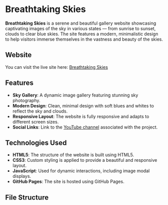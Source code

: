 # Breathtaking Skies


**Breathtaking Skies** is a serene and beautiful gallery website showcasing captivating images of the sky in various states — from sunrise to sunset, clouds to clear blue skies. The site features a modern, minimalistic design to help visitors immerse themselves in the vastness and beauty of the skies.

## Website

You can visit the live site here: [Breathtaking Skies](https://leenk0.github.io/BreathtakingSkies/)

## Features

- **Sky Gallery**: A dynamic image gallery featuring stunning sky photography.
- **Modern Design**: Clean, minimal design with soft blues and whites to reflect the sky and clouds.
- **Responsive Layout**: The website is fully responsive and adapts to different screen sizes.
- **Social Links**: Link to the [YouTube channel](https://youtube.com/@blurryymee?si=Fkp_lX6fWsYbkssi) associated with the project.

## Technologies Used

- **HTML5**: The structure of the website is built using HTML5.
- **CSS3**: Custom styling is applied to provide a beautiful and responsive layout.
- **JavaScript**: Used for dynamic interactions, including image modal displays.
- **GitHub Pages**: The site is hosted using GitHub Pages.

## File Structure

